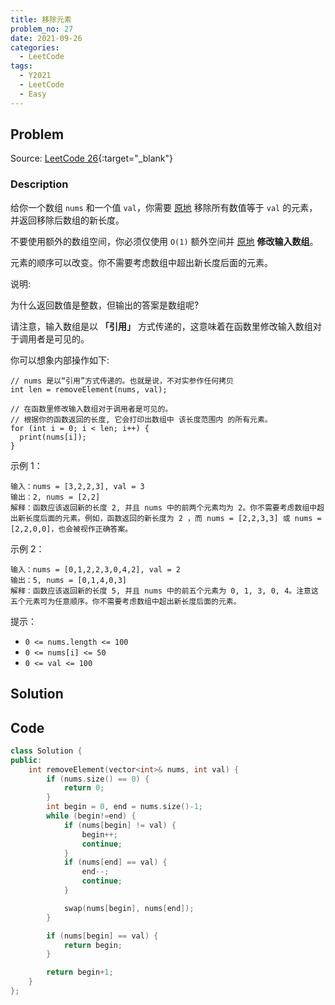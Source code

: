 ```yaml
---
title: 移除元素
problem_no: 27
date: 2021-09-26
categories:
  - LeetCode
tags:
  - Y2021
  - LeetCode
  - Easy
---
```


<!-- Description. -->

<!-- more -->

## Problem

Source: [LeetCode 26](https://leetcode-cn.com/problems/remove-duplicates-from-sorted-array/){:target="_blank"}

### Description

给你一个数组 `nums` 和一个值 `val`，你需要 [原地](https://baike.baidu.com/item/%E5%8E%9F%E5%9C%B0%E7%AE%97%E6%B3%95) 移除所有数值等于 `val` 的元素，并返回移除后数组的新长度。

不要使用额外的数组空间，你必须仅使用 `O(1)` 额外空间并 [原地](https://baike.baidu.com/item/%E5%8E%9F%E5%9C%B0%E7%AE%97%E6%B3%95) **修改输入数组**。

元素的顺序可以改变。你不需要考虑数组中超出新长度后面的元素。

说明:

为什么返回数值是整数，但输出的答案是数组呢?

请注意，输入数组是以 **「引用」** 方式传递的，这意味着在函数里修改输入数组对于调用者是可见的。

你可以想象内部操作如下:

```text
// nums 是以“引用”方式传递的。也就是说，不对实参作任何拷贝
int len = removeElement(nums, val);

// 在函数里修改输入数组对于调用者是可见的。
// 根据你的函数返回的长度, 它会打印出数组中 该长度范围内 的所有元素。
for (int i = 0; i < len; i++) {
  print(nums[i]);
}
```

示例 1：

```text
输入：nums = [3,2,2,3], val = 3
输出：2, nums = [2,2]
解释：函数应该返回新的长度 2, 并且 nums 中的前两个元素均为 2。你不需要考虑数组中超出新长度后面的元素。例如，函数返回的新长度为 2 ，而 nums = [2,2,3,3] 或 nums = [2,2,0,0]，也会被视作正确答案。
```

示例 2：

```text
输入：nums = [0,1,2,2,3,0,4,2], val = 2
输出：5, nums = [0,1,4,0,3]
解释：函数应该返回新的长度 5, 并且 nums 中的前五个元素为 0, 1, 3, 0, 4。注意这五个元素可为任意顺序。你不需要考虑数组中超出新长度后面的元素。
```

提示：

- `0 <= nums.length <= 100`
- `0 <= nums[i] <= 50`
- `0 <= val <= 100`

## Solution

## Code

```cpp
class Solution {
public:
    int removeElement(vector<int>& nums, int val) {
        if (nums.size() == 0) {
            return 0;
        }
        int begin = 0, end = nums.size()-1;
        while (begin!=end) {
            if (nums[begin] != val) {
                begin++;
                continue;
            }
            if (nums[end] == val) {
                end--;
                continue;
            }

            swap(nums[begin], nums[end]);
        }

        if (nums[begin] == val) {
            return begin;
        }

        return begin+1;
    }
};
```
